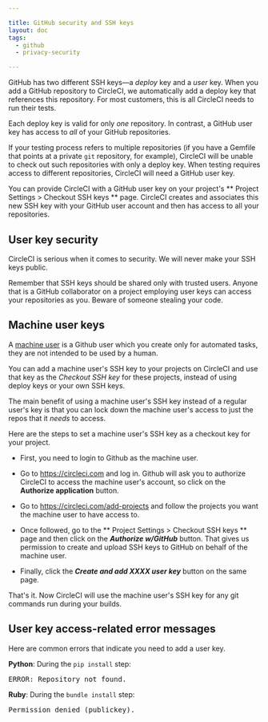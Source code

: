```yaml
---

title: GitHub security and SSH keys
layout: doc
tags:
  - github
  - privacy-security

---
```


GitHub has two different SSH keys&mdash;a _deploy_ key and a _user_ key.
When you add a GitHub repository to CircleCI, we automatically add a deploy
key that references this repository.
For most customers, this is all CircleCI needs to run their tests.

Each deploy key is valid for only _one_ repository.
In contrast, a GitHub user key has access to _all_ of your GitHub repositories.

If your testing process refers to multiple repositories
(if you have a Gemfile that points at a  private `git` repository, for example),
CircleCI will be unable to check out such repositories with only a deploy key.
When testing requires access to different repositories, CircleCI will need a GitHub user key.

You can provide CircleCI with a GitHub user key on your project's
** Project Settings > Checkout SSH keys ** page.
CircleCI creates and associates this new SSH key with your GitHub user account
and then has access to all your repositories.

<h2 id="security">User key security</h2>

CircleCI is serious when it comes to security.
We will never make your SSH keys public.

Remember that SSH keys should be shared only with trusted users.
Anyone that is a GitHub collaborator on a project employing user keys
can access your repositories as you.
Beware of someone stealing your code.

<h2 id="machine-user-keys">Machine user keys</h2>

A [machine user](https://developer.github.com/guides/managing-deploy-keys/#machine-users) is a Github user which you create only for automated tasks, they are not intended to be used by a human.

You can add a machine user's SSH key to your projects on CircleCI and use that key as the *Checkout SSH key* for these projects, instead of using deploy keys or your own SSH keys.

The main benefit of using a machine user's SSH key instead of a regular user's key is that you can lock down the machine user's access to just the repos that it _needs_ to access.

Here are the steps to set a machine user's SSH key as a checkout key for your project.

- First, you need to login to Github as the machine user.

- Go to https://circleci.com and log in. Github will ask you to authorize CircleCI to access the machine user's account, so click on the **Authorize application** button.

- Go to https://circleci.com/add-projects and follow the projects you want the machine user to have access to.

- Once followed, go to the ** Project Settings > Checkout SSH keys ** page and then click on the ***Authorize w/GitHub*** button. That gives us permission to create and upload SSH keys to GitHub on behalf of the machine user.

- Finally, click the ***Create and add XXXX user key*** button on the same page.

That's it. Now CircleCI will use the machine user's SSH key for any git commands run during your builds.

<h2 id="error-messages">User key access-related error messages</h2>

Here are common errors that indicate you need to add a user key.

**Python**: During the `pip install` step:

<pre>
ERROR: Repository not found.
</pre>

**Ruby**: During the `bundle install` step:

<pre>
Permission denied (publickey).
</pre>
